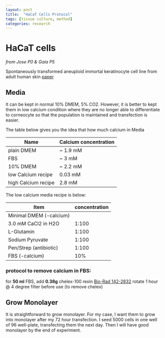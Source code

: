 ```yaml
---
layout: post
title:  "HaCaT Cells Protocol"
tags: [tissue culture, method]
categories: research
---
```


HaCaT cells
====

*from Jose P0 & Gaia P5*

Spontaneously transformed aneuploid immortal keratinocyte cell line from adult human skin
[paper](/images/HaCaT_Boucamp_1988_ger.pdf)

## Media
It can be kept in normal 10% DMEM, 5% CO2. However, it is better to kept them in low calcium condition where they are no longer able to differentiate to corneocyte so that the population is maintained and transfection is easier.

The table below gives you the idea that how much calcium in Media

| Name | Calcium concentration   |
| ------ | --------------------- |
| plain DMEM | ~ 1.9 mM          |
| FBS        | ~ 3 mM            |
| 10% DMEM   | ~ 2.2 mM          |
| low Calcium recipe  | 0.03 mM  |
| high Calcium recipe | 2.8 mM   |

The low calcium media recipe is below:

|    Item    |   concentration   |
| ---------- | ----------------- |
| Minimal DMEM (-calcium) |      |
| 3.0 mM CaCl2 in H2O     | 1:100|
| L-Glutamin              | 1:100|
| Sodium Pyruvate         | 1:100|
| Pen/Strep (antibiotic)  | 1:100|
| FBS (-calcium)          | 10%  |

### protocol to remove calcium in FBS:
for **50 ml** FBS, add **0.38g** chelex-100 rexin [Bio-Rad 142-2832](http://www.bio-rad.com/en-uk/product/chelex-100-resin)
rotate 1 hour @ 4 degree
filter before use (to remove chelex)

## Grow Monolayer
It is straightforward to grow monolayer. For my case, I want them to grow into monolayer after my 72 hour transfection. I seed 5000 cells in one well of 96 well-plate, transfecting them the next day. Then I will have good monolayer by the end of experiment.
